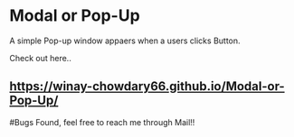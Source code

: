 # Modal or Pop-Up 

A simple Pop-up window appaers when a users clicks Button.

Check out here..

## https://winay-chowdary66.github.io/Modal-or-Pop-Up/


#Bugs Found, feel free to reach me through Mail!!
